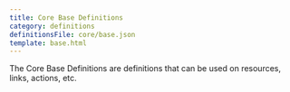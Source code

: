 ```yaml
---
title: Core Base Definitions
category: definitions
definitionsFile: core/base.json
template: base.html
---
```


The Core Base Definitions are definitions that can be used on resources, links, actions, etc. 